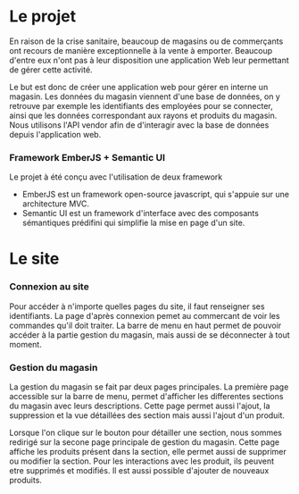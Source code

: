 # Le projet

En raison de la crise sanitaire, beaucoup de magasins ou de commerçants ont recours de manière exceptionnelle à la vente à emporter.
Beaucoup d'entre eux n'ont pas à leur disposition une application Web leur permettant de gérer cette activité. 

Le but est donc de créer une application web pour gérer en interne un magasin. Les données du magasin viennent d'une base de données, on y retrouve par exemple les identifiants des employées pour se connecter, ainsi que les données correspondant aux rayons et produits du magasin. Nous utilisons l'API vendor afin de d'interagir avec la base de données depuis l'application web. 

### Framework EmberJS + Semantic UI

Le projet à été conçu avec l'utilisation de deux framework
 *  EmberJS est un framework open-source javascript, qui s'appuie sur une architecture MVC.
 *  Semantic UI est un framework d'interface avec des composants sémantiques prédifini qui simplifie la mise en page d'un site.

# Le site

### Connexion au site 
 Pour accéder à n'importe quelles pages du site, il faut renseigner ses identifiants. La page d'après connexion pemet au commercant de voir les commandes qu'il doit traiter. La barre de menu en haut permet de pouvoir accéder à la partie gestion du magasin, mais aussi de se déconnecter à tout moment.
 
### Gestion du magasin

 La gestion du magasin se fait par deux pages principales. La première page accessible sur la barre de menu, permet d'afficher les differentes sections du magasin avec leurs descriptions. Cette page permet aussi l'ajout, la suppression et la vue détaillées des section mais aussi l'ajout d'un produit. 
 
 Lorsque l'on clique sur le bouton pour détailler une section, nous sommes redirigé sur la secone page principale de gestion du magasin. Cette page affiche les produits présent dans la section, elle permet aussi de supprimer ou modifier la section. Pour les interactions avec les produit, ils peuvent etre supprimés et modifiés. Il est aussi possible d'ajouter de nouveaux produits.
